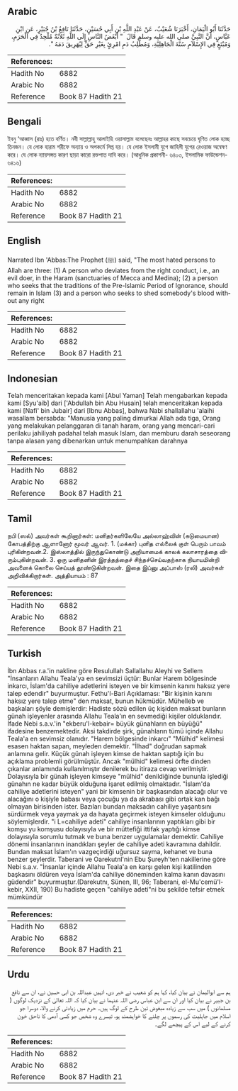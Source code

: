 ## Arabic


<div dir="rtl" lang="ar" style={{fontSize:'larger',backgroundColor:'#f8f9fa',padding:20}}>
حَدَّثَنَا أَبُو الْيَمَانِ، أَخْبَرَنَا شُعَيْبٌ، عَنْ عَبْدِ اللَّهِ بْنِ أَبِي حُسَيْنٍ، حَدَّثَنَا نَافِعُ بْنُ جُبَيْرٍ، عَنِ ابْنِ عَبَّاسٍ، أَنَّ النَّبِيَّ صلى الله عليه وسلم قَالَ ‏ "‏ أَبْغَضُ النَّاسِ إِلَى اللَّهِ ثَلاَثَةٌ مُلْحِدٌ فِي الْحَرَمِ، وَمُبْتَغٍ فِي الإِسْلاَمِ سُنَّةَ الْجَاهِلِيَّةِ، وَمُطَّلِبُ دَمِ امْرِئٍ بِغَيْرِ حَقٍّ لِيُهَرِيقَ دَمَهُ ‏"‏‏.‏
</div>
<div style={{backgroundColor:'#f8f9fa',padding:20, marginBottom: 10}}><table> <thead> <tr> <th>References:</th> <th></th> </tr> </thead> <tbody><tr><td>Hadith No</td><td>6882</td></tr><tr><td>Arabic No</td><td>6882</td></tr><tr><td>Reference</td><td>Book 87 Hadith 21</td></tr></tbody></table></div>

## Bengali


<div dir="ltr" lang="bn" style={{fontSize:'larger',backgroundColor:'#f8f9fa',padding:20}}>
ইবনু ‘আব্বাস (রাঃ) হতে বর্ণিত। নবী সাল্লাল্লাহু আলাইহি ওয়াসাল্লাম বলেছেনঃ আল্লাহর কাছে সবচেয়ে ঘৃণিত লোক হচ্ছে তিনজন। যে লোক হারাম শরীফে অন্যায় ও অপকর্মে লিপ্ত হয়। যে লোক ইসলামী যুগে জাহিলী যুগের রেওয়াজ অন্বেষণ করে। যে লোক ন্যায়সঙ্গত কারণ ছাড়া কারো রক্তপাত দাবি করে। (আধুনিক প্রকাশনী- ৬৪০৩, ইসলামিক ফাউন্ডেশন- ৬৪১৬)
</div>
<div style={{backgroundColor:'#f8f9fa',padding:20, marginBottom: 10}}><table> <thead> <tr> <th>References:</th> <th></th> </tr> </thead> <tbody><tr><td>Hadith No</td><td>6882</td></tr><tr><td>Arabic No</td><td>6882</td></tr><tr><td>Reference</td><td>Book 87 Hadith 21</td></tr></tbody></table></div>

## English


<div dir="ltr" lang="en" style={{fontSize:'larger',backgroundColor:'#f8f9fa',padding:20}}>
Narrated Ibn 'Abbas:The Prophet (ﷺ) said, "The most hated persons to Allah are three: (1) A person who deviates from the right conduct, i.e., an evil doer, in the Haram (sanctuaries of Mecca and Medina); (2) a person who seeks that the traditions of the Pre-lslamic Period of Ignorance, should remain in Islam (3) and a person who seeks to shed somebody's blood without any right
</div>
<div style={{backgroundColor:'#f8f9fa',padding:20, marginBottom: 10}}><table> <thead> <tr> <th>References:</th> <th></th> </tr> </thead> <tbody><tr><td>Hadith No</td><td>6882</td></tr><tr><td>Arabic No</td><td>6882</td></tr><tr><td>Reference</td><td>Book 87 Hadith 21</td></tr></tbody></table></div>

## Indonesian


<div dir="ltr" lang="id" style={{fontSize:'larger',backgroundColor:'#f8f9fa',padding:20}}>
Telah menceritakan kepada kami [Abul Yaman] Telah mengabarkan kepada kami [Syu'aib] dari ['Abdullah bin Abu Husain] telah menceritakan kepada kami [Nafi' bin Jubair] dari [Ibnu Abbas], bahwa Nabi shallallahu 'alaihi wasallam bersabda: "Manusia yang paling dimurkai Allah ada tiga, Orang yang melakukan pelanggaran di tanah haram, orang yang mencari-cari perilaku jahiliyah padahal telah masuk Islam, dan memburu darah seseorang tanpa alasan yang dibenarkan untuk menumpahkan darahnya
</div>
<div style={{backgroundColor:'#f8f9fa',padding:20, marginBottom: 10}}><table> <thead> <tr> <th>References:</th> <th></th> </tr> </thead> <tbody><tr><td>Hadith No</td><td>6882</td></tr><tr><td>Arabic No</td><td>6882</td></tr><tr><td>Reference</td><td>Book 87 Hadith 21</td></tr></tbody></table></div>

## Tamil


<div dir="ltr" lang="ta" style={{fontSize:'larger',backgroundColor:'#f8f9fa',padding:20}}>
நபி (ஸல்) அவர்கள் கூறினார்கள்: மனிதர்களிலேயே அல்லாஹ்வின் (கடுமையான) கோபத்திற்கு ஆளானோர் மூவர் ஆவர். 1. (மக்கா) புனித எல்லைக் குள் பெரும் பாவம் புரிகின்றவன்.2. இஸ்லாத்தில் இருந்துகொண்டு அறியாமைக் காலக் கலாசாரத்தை விரும்புகின்றவன். 3. ஒரு மனிதனின் இரத்தத்தைச் சிந்தச்செய்வதற்காக நியாயமின்றி அவனைக் கொலை செய்யத் தூண்டுகின்றவன். இதை இப்னு அப்பாஸ் (ரலி) அவர்கள் அறிவிக்கிறார்கள். அத்தியாயம் : 87
</div>
<div style={{backgroundColor:'#f8f9fa',padding:20, marginBottom: 10}}><table> <thead> <tr> <th>References:</th> <th></th> </tr> </thead> <tbody><tr><td>Hadith No</td><td>6882</td></tr><tr><td>Arabic No</td><td>6882</td></tr><tr><td>Reference</td><td>Book 87 Hadith 21</td></tr></tbody></table></div>

## Turkish


<div dir="ltr" lang="tr" style={{fontSize:'larger',backgroundColor:'#f8f9fa',padding:20}}>
İbn Abbas r.a.'in nakline göre Resulullah Sallallahu Aleyhi ve Sellem "İnsanların Allahu Teala'ya en sevimsizi üçtür: Bunlar Harem bölgesinde inkarcı, İslam'da cahiliye adetlerini isteyen ve bir kimsenin kanını haksız yere talep edendir" buyurmuştur. Fethu'l-Bari Açıklaması: "Bir kişinin kanını haksız yere talep etme" den maksat, bunun hükmüdür. Mühelleb ve başkaları şöyle demişlerdir: Hadiste sözü edilen üç kişiden maksat bunların günah işleyenler arasında Allahu Teala'ın en sevmediği kişiler olduklarıdır. İfade Nebi s.a.v.'in "ekberu'l-kebair= büyük günahların en büyüğü" ifadesine benzemektedir. Aksi takdirde şirk, günahların tümü içinde Allahu Teala'a en sevimsiz olanıdır. "Harem bölgesinde inkarcı" "Mülhid" kelimesi esasen haktan sapan, meyleden demektir. "İlhad" doğrudan sapmak anlamına gelir. Küçük günah işleyen kimse de haktan saptığı için bu açıklama problemli görülmüştür. Ancak "mülhid" kelimesi örfte dinden çıkanlar anlamında kullanılmıştır denilerek bu itiraza cevap verilmiştir. Dolayısıyla bir günah işleyen kimseye "mülhid" denildiğinde bununla işlediği günahın ne kadar büyük olduğuna işaret edilmiş olmaktadır. "İslam'da cahiliye adetlerini isteyen" yani bir kimsenin bir başkasından alacağı olur ve alacağını o kişiyle babası veya çocuğu ya da akrabası gibi ortak kan bağı olmayan birisinden ister. Bazıları bundan maksadın cahiliye yaşantısını sürdürmek veya yaymak ya da hayata geçirmek isteyen kimseler olduğunu söylemişlerdir. "i L=cahiliye adeti" cahiliye insanlarının yaptıkları gibi bir komşu yu komşusu dolayısıyla ve bir müttefiği ittifak yaptığı kimse dolayısıyla sorumlu tutmak ve buna benzer uygulamalar demektir. Cahiliye dönemi insanlarının inandıkları şeyler de cahiliye adeti kavramına dahildir. Bundan maksat İslam'ın vazgeçirdiği uğursuz sayma, kehanet ve buna benzer şeylerdir. Taberani ve Oarekutnl'nin Ebu Şureyh'ten nakillerine göre Nebi s.a.v. "İnsanlar içinde Allahu Teala'a en karşı gelen kişi katilinden başkasını öldüren veya İslam'da cahiliye döneminden kalma kanın davasını güdendir" buyurmuştur.(Darekutnı, Sünen, III, 96; Taberani, el-Mu'cemü'l-kebir, XXII, 190) Bu hadiste geçen "cahiliye adeti"ni bu şekilde tefsir etmek mümkündür
</div>
<div style={{backgroundColor:'#f8f9fa',padding:20, marginBottom: 10}}><table> <thead> <tr> <th>References:</th> <th></th> </tr> </thead> <tbody><tr><td>Hadith No</td><td>6882</td></tr><tr><td>Arabic No</td><td>6882</td></tr><tr><td>Reference</td><td>Book 87 Hadith 21</td></tr></tbody></table></div>

## Urdu


<div dir="rtl" lang="ur" style={{fontSize:'larger',backgroundColor:'#f8f9fa',padding:20}}>
ہم سے ابوالیمان نے بیان کیا، کہا ہم کو شعیب نے خبر دی، انہیں عبداللہ بن ابی حسین نے، ان سے نافع بن جبیر نے بیان کیا اور ان سے ابن عباس رضی اللہ عنہما نے بیان کیا کہ اللہ تعالیٰ کے نزدیک لوگوں ( مسلمانوں ) میں سب سے زیادہ مبغوض تین طرح کے لوگ ہیں۔ حرم میں زیادتی کرنے والا، دوسرا جو اسلام میں جاہلیت کی رسموں پر چلنے کا خواہشمند ہو، تیسرے وہ شخص جو کسی آدمی کا ناحق خون کرنے کے لیے اس کے پیچھے لگے۔
</div>
<div style={{backgroundColor:'#f8f9fa',padding:20, marginBottom: 10}}><table> <thead> <tr> <th>References:</th> <th></th> </tr> </thead> <tbody><tr><td>Hadith No</td><td>6882</td></tr><tr><td>Arabic No</td><td>6882</td></tr><tr><td>Reference</td><td>Book 87 Hadith 21</td></tr></tbody></table></div>
